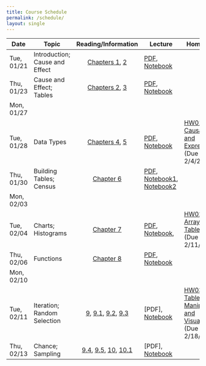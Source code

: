```yaml
---
title: Course Schedule
permalink: /schedule/
layout: single
---
```

| Date          | Topic                     	| Reading/Information             																																											| Lecture          | Homework	| Lab		|
| ------------- | ------------------------- 	| :-----------------------------------------------------------------------------------------------------------------------------------------------------------------------------------------------------------------------------------------------------------------------------------------------------------------------------------------------------------------------------------: | ---------------- | ---------- | ------------- |
| Tue, 01/21    | Introduction; Cause and Effect      	| [Chapters 1](https://umass-data-science.github.io/190fwebsite/textbook/01/1/intro/), [2](https://umass-data-science.github.io/190fwebsite/textbook/02/causality-and-experiments/)  	| [PDF](https://umass-data-science.github.io/190fwebsite/lectures/Lecture-01-Introduction.pdf), [Notebook](http://datahub.cs.umass.edu/hub/user-redirect/git-sync?repo=https://github.com/umass-data-science/materials-sp20&subPath=lec/lec01b.ipynb)                     |            |		|
| Thu, 01/23    | Cause and Effect; Tables          	| [Chapters 2](https://umass-data-science.github.io/190fwebsite/textbook/02/causality-and-experiments/), [3](https://umass-data-science.github.io/190fwebsite/textbook/03/programming-in-python/)                    																		    														| [PDF](https://umass-data-science.github.io/190fwebsite/lectures/Lecture-02-CauseEffect-and-Python.pdf), [Notebook](http://datahub.cs.umass.edu/hub/user-redirect/git-sync?repo=https://github.com/umass-data-science/materials-sp20&subPath=lec/lec02.ipynb)             																			|            |		|
| Mon, 01/27    |         	    	|                 						|                  		|            |[LAB01: Expressions](http://datahub.cs.umass.edu/hub/user-redirect/git-sync?repo=https://github.com/umass-data-science/materials-sp20&subPath=lab/lab01/lab01.ipynb)	|
| Tue, 01/28    | Data Types         	    	| [Chapters 4](https://umass-data-science.github.io/190fwebsite/textbook/04/data-types/), [5](https://umass-data-science.github.io/190fwebsite/textbook/05/sequences/) | [PDF](https://umass-data-science.github.io/190fwebsite/lectures/Lecture-03-Expressions-BuildingTables.pdf), [Notebook](http://datahub.cs.umass.edu/hub/user-redirect/git-sync?repo=https://github.com/umass-datscience/materials-sp20&subPath=lec/lec03.ipynb)  |[HW01: Causality and Expressions](http://datahub.cs.umass.edu/hub/user-redirect/git-sync?repo=https://github.com/umass-data-science/materials-sp20&subPath=hw/hw01/hw01_SP20.ipynb)<br/>(Due - 2/4/20)          |	          	|
| Thu, 01/30    | Building Tables; Census         	    	|[Chapter 6](https://umass-data-science.github.io/190fwebsite/textbook/06/tables/) | [PDF](https://umass-data-science.github.io/190fwebsite/lectures/Lecture-04-BuildingTables-Census.pdf), [Notebook1](http://datahub.cs.umass.edu/hub/user-redirect/git-sync?repo=https://github.com/umass-data-science/materials-sp20&subPath=lec/lec04_nb1.ipynb), [Notebook2](http://datahub.cs.umass.edu/hub/user-redirect/git-sync?repo=https://github.com/umass-data-science/materials-sp20&subPath=lec/lec04_nb2.ipynb)                 	 						|            			|
| Mon, 02/03    |         	    	|                 						|                  		|    | [LAB02: Data Types](http://datahub.cs.umass.edu/hub/user-redirect/git-sync?repo=https://github.com/umass-data-science/materials-sp20&subPath=lab/lab02/lab02.ipynb)	|
| Tue, 02/04    | Charts; Histograms                    	| [Chapter 7](https://umass-data-science.github.io/190fwebsite/textbook/07/visualization/)                   						    															| [PDF](https://umass-data-science.github.io/190fwebsite/lectures/Lecture-05-Charts-Histograms.pdf), [Notebook](http://datahub.cs.umass.edu/hub/user-redirect/git-sync?repo=https://github.com/umass-data-science/materials-sp20&subPath=lec/lec05.ipynb),	|[HW02: Arrays and Tables](http://datahub.cs.umass.edu/hub/user-redirect/git-sync?repo=https://github.com/umass-data-science/materials-sp20&subPath=hw/hw02/hw02.ipynb)<br/>(Due - 2/11/20) 							| |
| Thu, 02/06    | Functions      	    	| [Chapter 8](https://umass-data-science.github.io/190fwebsite/textbook/08/functions-and-tables/)                  																					| [PDF](https://umass-data-science.github.io/190fwebsite/lectures/Lecture-06-Functions.pdf), [Notebook](http://datahub.cs.umass.edu/hub/user-redirect/git-sync?repo=https://github.com/umass-data-science/materials-sp20&subPath=lec/lec06.ipynb)   	|            |		|  
| Mon, 02/10    |         	    	|                 						|                  		|    | [LAB03: Tables](http://datahub.cs.umass.edu/hub/user-redirect/git-sync?repo=https://github.com/umass-data-science/materials-sp20&subPath=lab/lab03/lab.ipynb)	|
| Tue, 02/11    | Iteration; Random Selection 	| [9](https://umass-data-science.github.io/190fwebsite/textbook/09/randomness/), [9.1](https://umass-data-science.github.io/190fwebsite/textbook/09/1/conditional-statements/), [9.2](https://umass-data-science.github.io/190fwebsite/textbook/09/2/iteration/), [9.3](https://umass-data-science.github.io/190fwebsite/textbook/09/3/simulation/)	| [PDF], [Notebook](http://datahub.cs.umass.edu/hub/user-redirect/git-sync?repo=https://github.com/umass-data-science/materials-sp20&subPath=lec/lec.ipynb)                		|[HW03: Table Manipulation and Visualization](http://datahub.cs.umass.edu/hub/user-redirect/git-sync?repo=https://github.com/umass-data-science/materials-sp20&subPath=hw/hw03/hw03.ipynb)<br/>(Due - 2/18/20) 					|            	 			|
| Thu, 02/13    | Chance; Sampling | [9.4](https://umass-data-science.github.io/190fwebsite/textbook/09/4/monty-hall-problem/), [9.5](https://umass-data-science.github.io/190fwebsite/textbook/09/5/finding-probabilities/), [10](https://umass-data-science.github.io/190fwebsite/textbook/10/sampling-and-empirical-distributions/), [10.1](https://umass-data-science.github.io/190fwebsite/textbook/10/1/empirical-distributions/) | [PDF], [Notebook](http://datahub.cs.umass.edu/hub/user-redirect/git-sync?repo=https://github.com/umass-data-science/materials-sp20&subPath=lec/lec.ipynb)		|            |		|

<!---
| *Tue*, 02/18    |  NO LECTURE, Monday schedule followed     	|                  		| [HW04: Functions, Histograms and Groups](http://datahub.cs.umass.edu/hub/user-redirect/git-sync?repo=https://github.com/umass-data-science/materials-sp20&subPath=hw/hw04/hw04.ipynb)<br/>(Due - 2/25/20) 					    | [LAB04: Functions and Visualizations](http://datahub.cs.umass.edu/hub/user-redirect/git-sync?repo=https://github.com/umass-data-science/materials-sp20&subPath=lab/lab04/lab04.ipynb)	|
| Thu, 02/20    | Statistics        	    	| [10.2](https://umass-data-science.github.io/190fwebsite/textbook/10/2/sampling-from-a-population/), [10.3](https://umass-data-science.github.io/190fwebsite/textbook/10/3/empirical-distribution-of-a-statistic/)| [PDF], [Notebook](http://datahub.cs.umass.edu/hub/user-redirect/git-sync?repo=https://github.com/umass-data-science/materials-sp20&subPath=lec/lec.ipynb)                 	|| 	| 
| Mon, 02/24    |         	    	|                 						|                  		|    | [LAB05: Simulations](http://datahub.cs.umass.edu/hub/user-redirect/git-sync?repo=https://github.com/umass-data-science/materials-sp20&subPath=lab/lab05/lab05.ipynb)	|
| Tue, 02/25    | Comparing Distributions   	| [11.1](https://umass-data-science.github.io/190fwebsite/textbook/11/1/assessing-models/), [11.2](https://umass-data-science.github.io/190fwebsite/textbook/11/2/multiple-categories/)                    																						| [PDF], [Notebook](http://datahub.cs.umass.edu/hub/user-redirect/git-sync?repo=https://github.com/umass-data-science/materials-sp20&subPath=lec/lec.ipynb)          | [HW05: Probability, Simulation, Estimation, and Assessing Models](http://datahub.cs.umass.edu/hub/user-redirect/git-sync?repo=https://github.com/umass-data-science/materials-sp20&subPath=hw/hw05/hw05.ipynb)<br/>(Due - 03/03/20)           |		|
| Thu, 02/27    | Decisions and Uncertainty 	| [11.3](https://umass-data-science.github.io/190fwebsite/textbook/11/3/decisions-and-uncertainty/)  | [PDF], [Notebook](http://datahub.cs.umass.edu/hub/user-redirect/git-sync?repo=https://github.com/umass-data-science/materials-sp20&subPath=lec/lec.ipynb)          |	|             			|
| Mon, 03/02    |         	    	|                 						|                  		|    | Midterm Review	|
| Tue, 03/03    | A/B Testing; Causality          	   | [Chapter 12](https://umass-data-science.github.io/190fwebsite/textbook/12/comparing-two-samples/)									| [PDF], [Notebook](http://datahub.cs.umass.edu/hub/user-redirect/git-sync?repo=https://github.com/umass-data-science/materials-sp20&subPath=lec/lec.ipynb)          		|            |		|
| Thu, 03/05    | Midterm Review 	|  |Midterm Exam: 7-9PM, 1022 ISB|             			|
| Mon, 03/09    |         	    	|                 						|                  		|    | [LAB06: Examining the Therapeutic Touch](http://datahub.cs.umass.edu/hub/user-redirect/git-sync?repo=https://github.com/umass-data-science/materials-sp20&subPath=lab/lab06/lab06.ipynb)	|
| Tue, 03/10    | Confidence Intervals      	| [13](https://umass-data-science.github.io/190fwebsite/textbook/13/estimation/)| [PDF], [Notebook](http://datahub.cs.umass.edu/hub/user-redirect/git-sync?repo=https://github.com/umass-data-science/materials-sp20&subPath=lec/lec.ipynb)          	| [HW06: Testing Hypothesis](http://datahub.cs.umass.edu/hub/user-redirect/git-sync?repo=https://github.com/umass-data-science/materials-sp20&subPath=hw/hw06/hw06.ipynb)<br/>(Due - 03/26/20) 		            				           																													| 		|
| Thu, 03/12    | No Class     			|                     																																													|                  																															|| 	|
| Mon, 03/16 - Fri, 03/20   | No Class - Spring Break     	|                     																																													|                  																															|| 	|
| Mon, 10/29    | Center and Spread        	| [14](https://umass-data-science.github.io/190fwebsite/textbook/14/why-the-mean-matters/), [14.1](https://umass-data-science.github.io/190fwebsite/textbook/14/1/properties-of-the-mean/), [14.2](https://umass-data-science.github.io/190fwebsite/textbook/14/2/variability/)                    											| [PDF](https://umass-data-science.github.io/190fwebsite/lectures/Lecture-24--Center-and-Spread.pdf), [Notebook](http://datahub.cs.umass.edu/hub/user-redirect/git-sync?repo=https://github.com/umass-data-science/materials-sp20&subPath=lec/lec24.ipynb)              |            |		|
| Wed, 10/31    | The Normal Curve	   	| [14.3](https://umass-data-science.github.io/190fwebsite/textbook/14/3/sd-and-the-normal-curve/), [14.4](https://umass-data-science.github.io/190fwebsite/textbook/14/4/central-limit-theorem/)                    																					| [PDF](https://umass-data-science.github.io/190fwebsite/lectures/Lecture-25-The-Normal-Curve.pdf), [Notebook](http://datahub.cs.umass.edu/hub/user-redirect/git-sync?repo=https://github.com/umass-data-science/materials-sp20&subPath=lec/lec25.ipynb)                |            |	[LAB07: Resampling and Bootstrap](http://datahub.cs.umass.edu/hub/user-redirect/git-sync?repo=https://github.com/umass-data-science/materials-sp20&subPath=lab/lab07/lab07.ipynb)						|
| Fri, 11/02    | Designing Experiments     	| [14.5](https://umass-data-science.github.io/190fwebsite/textbook/14/5/variability-of-the-sample-mean/), [14.6](https://umass-data-science.github.io/190fwebsite/textbook/14/6/choosing-a-sample-size/)                    																				| [PDF](https://umass-data-science.github.io/190fwebsite/lectures/Lecture-26-Designing-Experiments.pdf), [Notebook](http://datahub.cs.umass.edu/hub/user-redirect/git-sync?repo=https://github.com/umass-data-science/materials-sp20&subPath=lec/lec26.ipynb)           |            |		|
| Mon, 11/05    | Correlation         	    	| [15](https://umass-data-science.github.io/190fwebsite/textbook/15/prediction/), [15.1](https://umass-data-science.github.io/190fwebsite/textbook/15/1/correlation/)                   																					 			| [PDF](https://umass-data-science.github.io/190fwebsite/lectures/Lecture-27-Correlation.pdf), [Notebook](http://datahub.cs.umass.edu/hub/user-redirect/git-sync?repo=https://github.com/umass-data-science/materials-sp20&subPath=lec/lec27.ipynb)                  	|[HW07: Confidence Intervals](http://datahub.cs.umass.edu/hub/user-redirect/git-sync?repo=https://github.com/umass-data-science/materials-sp20&subPath=hw/hw07/hw07.ipynb)<br/>(Due - 11/12/18)         					|		|
| Wed, 11/07    | Linear Regression        	| [15.2](https://umass-data-science.github.io/190fwebsite/textbook/15/2/regression-line/)                   																										 								| [PDF](https://umass-data-science.github.io/190fwebsite/lectures/Lecture-28-Linear-Regression.pdf), [Notebook](http://datahub.cs.umass.edu/hub/user-redirect/git-sync?repo=https://github.com/umass-data-science/materials-sp20&subPath=lec/lec28.ipynb)               |            |	[LAB08: Correlation, Variance of Sample Means](http://datahub.cs.umass.edu/hub/user-redirect/git-sync?repo=https://github.com/umass-data-science/materials-sp20&subPath=lab/lab08/lab08.ipynb)					|
| Fri, 11/09    | Least Squares            	| [15.3](https://umass-data-science.github.io/190fwebsite/textbook/15/3/method-of-least-squares/), [15.4](https://umass-data-science.github.io/190fwebsite/textbook/15/4/least-squares-regression/)           																		        			| [PDF](https://umass-data-science.github.io/190fwebsite/lectures/Lecture-29-Least-Squares.pdf), [Notebook](http://datahub.cs.umass.edu/hub/user-redirect/git-sync?repo=https://github.com/umass-data-science/materials-sp20&subPath=lec/lec29.ipynb)                 	|            |		|
| Mon, 11/12    |				|																																															| 																																	|[HW08: Central Limit Theorem](http://datahub.cs.umass.edu/hub/user-redirect/git-sync?repo=https://github.com/umass-data-science/materials-sp20&subPath=hw/hw08/hw08.ipynb)<br/>(Due - 11/19/18)   	        				|		|
| Wed, 11/14    | Residuals         	    	| [15.5](https://umass-data-science.github.io/190fwebsite/textbook/15/5/visual-diagnostics/), [15.6](https://umass-data-science.github.io/190fwebsite/textbook/15/6/numerical-diagnostics/)                																					        | [PDF](https://umass-data-science.github.io/190fwebsite/lectures/Lecture-30-Residuals.pdf), [Notebook](http://datahub.cs.umass.edu/hub/user-redirect/git-sync?repo=https://github.com/umass-data-science/materials-sp20&subPath=lec/lec30.ipynb)                       |            |		|
| Fri, 11/16    | Regression Inference      	| [Chapter 16](https://umass-data-science.github.io/190fwebsite/textbook/16/inference-for-regression/)                 																										   							| [PDF](https://umass-data-science.github.io/190fwebsite/lectures/Lecture-31-Regression-Inference.pdf), [Notebook](http://datahub.cs.umass.edu/hub/user-redirect/git-sync?repo=https://github.com/umass-data-science/materials-sp20&subPath=lec/lec31.ipynb)            |            |		|
| Mon, 11/26    | Regression Inference (Cont.) 	| [Chapter 16](https://umass-data-science.github.io/190fwebsite/textbook/16/inference-for-regression/)                 																										   							| [PDF](https://umass-data-science.github.io/190fwebsite/lectures/Lecture-31-Regression-Inference.pdf), [Notebook](http://datahub.cs.umass.edu/hub/user-redirect/git-sync?repo=https://github.com/umass-data-science/materials-sp20&subPath=lec/lec31.ipynb)            |            |		|
| Wed, 11/28    | Classification            	| [17](https://umass-data-science.github.io/190fwebsite/textbook/17/classification/), [17.1](https://umass-data-science.github.io/190fwebsite/textbook/17/1/nearest-neighbors/), [17.2](https://umass-data-science.github.io/190fwebsite/textbook/17/2/training-and-testing/), [17.3](https://umass-data-science.github.io/190fwebsite/textbook/17/3/rows-of-tables/)                   | [PDF](https://umass-data-science.github.io/190fwebsite/lectures/Lecture-32-Classification.pdf), [Notebook](http://datahub.cs.umass.edu/hub/user-redirect/git-sync?repo=https://github.com/umass-data-science/materials-sp20&subPath=lec/lec32.ipynb)                  |[HW09: Linear Regression](http://datahub.cs.umass.edu/hub/user-redirect/git-sync?repo=https://github.com/umass-data-science/materials-sp20&subPath=hw/hw09/hw09.ipynb)<br/>(Due - 12/05/18)            					| [LAB09: The Age of the Universe](http://datahub.cs.umass.edu/hub/user-redirect/git-sync?repo=https://github.com/umass-data-science/materials-sp20&subPath=lab/lab09/lab09.ipynb)			|
| Fri, 11/30    | Classifiers          	    	| [17.4](https://umass-data-science.github.io/190fwebsite/textbook/17/4/implementing-the-classifier/)                   																														 		| [PDF](https://umass-data-science.github.io/190fwebsite/lectures/Lecture-33-Classifiers.pdf), [Notebook](http://datahub.cs.umass.edu/hub/user-redirect/git-sync?repo=https://github.com/umass-data-science/materials-sp20&subPath=lec/lec33.ipynb)          	   	|	     |		|
| Mon, 12/03    | Decisions          	    	| [Chapter 18](https://umass-data-science.github.io/190fwebsite/textbook/18/updating-predictions/)                    																																	| [PDF](https://umass-data-science.github.io/190fwebsite/lectures/Lecture-34-Decisions.pdf), [Notebook](http://datahub.cs.umass.edu/hub/user-redirect/git-sync?repo=https://github.com/umass-data-science/materials-sp20&subPath=lec/lec34.ipynb)              		|            | 	        |
| Wed, 12/05    | Decisions (Cont.)        	| [Chapter 18](https://umass-data-science.github.io/190fwebsite/textbook/18/updating-predictions/)                    																																	| [PDF](https://umass-data-science.github.io/190fwebsite/lectures/Lecture-36-Decisions.pdf), [Notebook](http://datahub.cs.umass.edu/hub/user-redirect/git-sync?repo=https://github.com/umass-data-science/materials-sp20&subPath=lec/lec36.ipynb)              		|[HW10: Regression Inference](http://datahub.cs.umass.edu/hub/user-redirect/git-sync?repo=https://github.com/umass-data-science/materials-sp20&subPath=hw/hw10/hw10.ipynb)<br/>(Due - 12/12/18)            					| [LAB10: Conditional Probability](http://datahub.cs.umass.edu/hub/user-redirect/git-sync?repo=https://github.com/umass-data-science/materials-sp20&subPath=lab/lab10/lab10.ipynb)			|
| Mon, 12/10    | Case Study: Education    	|                     																																													| [PDF](https://umass-data-science.github.io/190fwebsite/lectures/Lecture-36-Case-Study-Education.pdf), [Notebook](http://datahub.cs.umass.edu/hub/user-redirect/git-sync?repo=https://github.com/umass-data-science/materials-sp20&subPath=lec/lec36.ipynb)   		|            |	        |
| Wed, 12/12    | Conclusion          	    	|                     																																													|                  |            |		|
| Mon, 12/17	| Final Exam			| Marcus Hall Room 131 <br/> (**3:30 - 5:30 PM**)	|	|	|	| --->
